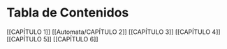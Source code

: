 # Tabla de Contenidos
[[CAPÍTULO 1]]
[[Automata/CAPÍTULO 2]]
[[CAPÍTULO 3]]
[[CAPÍTULO 4]]
[[CAPÍTULO 5]]
[[CAPÍTULO 6]]
